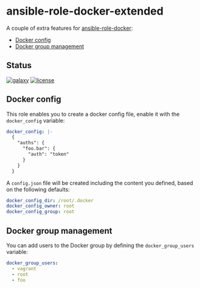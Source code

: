 # ansible-role-docker-extended

A couple of extra features for [ansible-role-docker](https://github.com/geerlingguy/ansible-role-docker):

- [Docker config](#docker-config)
- [Docker group management](#docker-group-management)

## Status

[![galaxy](https://img.shields.io/ansible/role/24636.svg?style=for-the-badge)](https://galaxy.ansible.com/ricardogama/docker-extended/) [![license](https://img.shields.io/badge/license-MIT-blue.svg?style=for-the-badge)](https://raw.githubusercontent.com/ricardogama/ansible-role-docker-extended/master/LICENSE)

## Docker config

This role enables you to create a docker config file, enable it with the `docker_config` variable:

```yaml
docker_config: |-
  {
    "auths": {
      "foo.bar": {
        "auth": "token"
      }
    }
  }
```

A `config.json` file will be created including the content you defined, based on the following defaults:

```yaml
docker_config_dir: /root/.docker
docker_config_owner: root
docker_config_group: root
```

## Docker group management

You can add users to the Docker group by defining the `docker_group_users` variable:

```yaml
docker_group_users:
  - vagrant
  - root
  - foo
```
